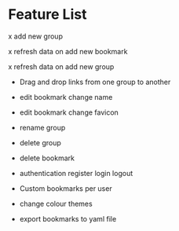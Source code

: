 # Feature List

x add new group

x refresh data on add new bookmark

x refresh data on add new group

- Drag and drop links from one group to another

- edit bookmark
    change name

- edit bookmark
    change favicon

- rename group

- delete group

- delete bookmark

- authentication
    register
    login
    logout

- Custom bookmarks per user

- change colour themes

- export bookmarks to yaml file

